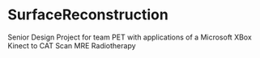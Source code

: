 # SurfaceReconstruction
Senior Design Project for team PET with applications of a Microsoft XBox Kinect to CAT Scan MRE Radiotherapy
